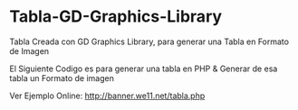 # Tabla-GD-Graphics-Library
Tabla Creada con GD Graphics Library, para generar una Tabla en Formato de Imagen

El Siguiente Codigo es para generar una tabla en PHP & Generar de esa tabla un Formato de imagen

Ver Ejemplo Online:
http://banner.we11.net/tabla.php


